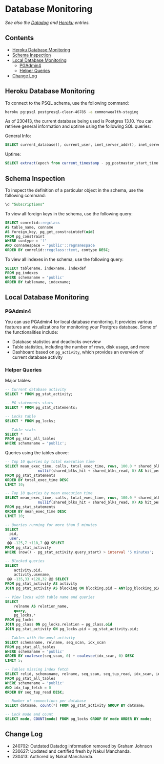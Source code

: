 # Database Monitoring

_See also the [Datadog](./Datadog.md) and [Heroku](./Heroku.md) entries._

## Contents

- [Heroku Database Monitoring](#heroku-database-monitoring)
- [Schema Inspection](#schema-inspection)
- [Local Database Monitoring](#local-database-monitoring)
  * [PGAdmin4](#pgadmin4)
  * [Helper Queries](#helper-queries)
- [Change Log](#change-log)

## Heroku Database Monitoring

To connect to the PSQL schema, use the following command:

```bash
heroku pg:psql postgresql-clear-46785 -a commonwealth-staging
```

As of 230413, the current database being used is Postgres 13.10. You can retrieve general information and uptime using the following SQL queries:

General Info:

```SQL
SELECT current_database(), current_user, inet_server_addr(), inet_server_port(), version()
```

Uptime:

```SQL
SELECT extract(epoch from current_timestamp - pg_postmaster_start_time()) as uptime
```

## Schema Inspection

To inspect the definition of a particular object in the schema, use the following command:

```SQL
\d "Subscriptions"
```

To view all foreign keys in the schema, use the following query:

```SQL
SELECT conrelid::regclass
AS table_name, conname
AS foreign_key, pg_get_constraintdef(oid)  
FROM pg_constraint
WHERE contype = 'f'
AND connamespace = 'public'::regnamespace
ORDER BY conrelid::regclass::text, contype DESC;
```

To view all indexes in the schema, use the following query:

```SQL
SELECT tablename, indexname, indexdef 
FROM pg_indexes
WHERE schemaname = 'public'
ORDER BY tablename, indexname;
```

## Local Database Monitoring

### PGAdmin4

You can use PGAdmin4 for local database monitoring. It provides various features and visualizations for monitoring your Postgres database. Some of the functionalities include:

- Database statistics and deadlocks overview
- Table statistics, including the number of rows, disk usage, and more
- Dashboard based on `pg_activity`, which provides an overview of current database activity

### Helper Queries

Major tables:

```SQL
-- Current database activity
SELECT * FROM pg_stat_activity;

-- PG statements stats
SELECT * FROM pg_stat_statements;

-- Locks table
SELECT * FROM pg_locks;

-- Table stats
SELECT * 
FROM pg_stat_all_tables 
WHERE schemaname = 'public';
```

Queries using the tables above:

```SQL
-- Top 10 queries by total execution time
SELECT mean_exec_time, calls, total_exec_time, rows, 100.0 * shared_blks_hit /
               nullif(shared_blks_hit + shared_blks_read, 0) AS hit_percent, query
FROM pg_stat_statements 
ORDER BY total_exec_time DESC 
LIMIT 10;

-- Top 10 queries by mean execution time
SELECT mean_exec_time, calls, total_exec_time, rows, 100.0 * shared_blks_hit /
               nullif(shared_blks_hit + shared_blks_read, 0) AS hit_percent, query
FROM pg_stat_statements 
ORDER BY mean_exec_time DESC 
LIMIT 10;

-- Queries running for more than 5 minutes
SELECT
  pid,
  user,
 @@ -125,7 +118,7 @@ SELECT
FROM pg_stat_activity
WHERE (now() - pg_stat_activity.query_start) > interval '5 minutes';

-- Blocked queries
SELECT
    activity.pid,
    activity.usename,
 @@ -135,33 +128,32 @@ SELECT
FROM pg_stat_activity AS activity
JOIN pg_stat_activity AS blocking ON blocking.pid = ANY(pg_blocking_pids(activity.pid));

-- View locks with table name and queries
SELECT 
    relname AS relation_name, 
    query, 
    pg_locks.* 
FROM pg_locks
JOIN pg_class ON pg_locks.relation = pg_class.oid
JOIN pg_stat_activity ON pg_locks.pid = pg_stat_activity.pid;

-- Tables with the most activity
SELECT schemaname, relname, seq_scan, idx_scan
FROM pg_stat_all_tables 
WHERE schemaname = 'public'
ORDER BY coalesce(seq_scan, 0) + coalesce(idx_scan, 0) DESC 
LIMIT 5;

-- Tables missing index fetch
SELECT relid, schemaname, relname, seq_scan, seq_tup_read, idx_scan, idx_tup_fetch
FROM pg_stat_all_tables 
WHERE schemaname = 'public'
AND idx_tup_fetch = 0
ORDER BY seq_tup_read DESC;

-- Number of connections per database
SELECT datname, count(*) FROM pg_stat_activity GROUP BY datname;

-- Lock mode and count
SELECT mode, COUNT(mode) FROM pg_locks GROUP BY mode ORDER BY mode;
```

## Change Log

- 240702: Outdated Datadog information removed by Graham Johnson
- 230627: Updated and certified fresh by Nakul Manchanda.
- 230413: Authored by Nakul Manchanda.
